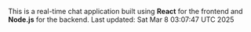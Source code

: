 This is a real-time chat application built using **React** for the frontend and **Node.js** for the backend.
Last updated: Sat Mar  8 03:07:47 UTC 2025
